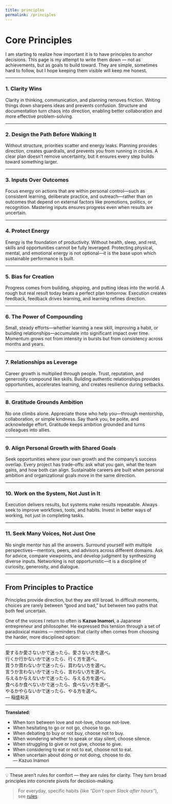 ```yaml
---
title: principles
permalink: /principles
---
```


# Core Principles

I am starting to realize how important it is to have principles to anchor decisions. This page is my attempt to write them down — not as achievements, but as goals to build toward. They are simple, sometimes hard to follow, but I hope keeping them visible will keep me honest.

---

### 1. **Clarity Wins**

Clarity in thinking, communication, and planning removes friction. Writing things down sharpens ideas and prevents confusion. Structure and documentation turn chaos into direction, enabling better collaboration and more effective problem-solving.

---

### 2. **Design the Path Before Walking It**

Without structure, priorities scatter and energy leaks. Planning provides direction, creates guardrails, and prevents you from running in circles. A clear plan doesn’t remove uncertainty, but it ensures every step builds toward something larger.

---

### 3. **Inputs Over Outcomes**

Focus energy on actions that are within personal control—such as consistent learning, deliberate practice, and outreach—rather than on outcomes that depend on external factors like promotions, politics, or recognition. Mastering inputs ensures progress even when results are uncertain.

---

### 4. **Protect Energy**

Energy is the foundation of productivity. Without health, sleep, and rest, skills and opportunities cannot be fully leveraged. Protecting physical, mental, and emotional energy is not optional—it is the base upon which sustainable performance is built.

---

### 5. **Bias for Creation**

Progress comes from building, shipping, and putting ideas into the world. A rough but real result today beats a perfect plan tomorrow. Execution creates feedback, feedback drives learning, and learning refines direction.

---

### 6. **The Power of Compounding**

Small, steady efforts—whether learning a new skill, improving a habit, or building relationships—accumulate into significant impact over time. Momentum grows not from intensity in bursts but from consistency across months and years.

---

### 7. **Relationships as Leverage**

Career growth is multiplied through people. Trust, reputation, and generosity compound like skills. Building authentic relationships provides opportunities, accelerates learning, and creates resilience during setbacks.

---

### 8. **Gratitude Grounds Ambition**

No one climbs alone. Appreciate those who help you—through mentorship, collaboration, or simple kindness. Say thank you, be polite, and acknowledge effort. Gratitude keeps ambition grounded and turns colleagues into allies.

---

### 9. **Align Personal Growth with Shared Goals**

Seek opportunities where your own growth and the company’s success overlap. Every project has trade-offs: ask what you gain, what the team gains, and how both can align. Sustainable careers are built when personal ambition and organizational goals move in the same direction.

---

### 10. **Work on the System, Not Just in It**

Execution delivers results, but systems make results repeatable. Always seek to improve workflows, tools, and habits. Invest in better ways of working, not just in completing tasks.

---

### 11. **Seek Many Voices, Not Just One**

No single mentor has all the answers. Surround yourself with multiple perspectives—mentors, peers, and advisors across different domains. Ask for advice, compare viewpoints, and develop judgment by synthesizing diverse inputs. Networking is not opportunistic—it is a discipline of curiosity, generosity, and dialogue.

---

## From Principles to Practice

Principles provide direction, but they are still broad. In difficult moments, choices are rarely between “good and bad,” but between two paths that both feel uncertain.  

One of the voices I return to often is **Kazuo Inamori**, a Japanese entrepreneur and philosopher. He expressed this tension through a set of paradoxical maxims — reminders that clarity often comes from choosing the harder, more disciplined option:

---

愛するか愛さないかで迷ったら、愛さない方を選べ。  
行くか行かないかで迷ったら、行く方を選べ。  
買うか買わないかで迷ったら、買わない方を選べ。  
言うか言わないかで迷ったら、言わない方を選べ。  
与えるか与えないかで迷ったら、与える方を選べ。  
食べるか食べないかで迷ったら、食べない方を選べ。  
やるかやらないかで迷ったら、やる方を選べ。  
— 稲盛和夫

---

**Translated:**  
- When torn between love and not-love, choose not-love.  
- When hesitating to go or not go, choose to go.  
- When debating to buy or not buy, choose not to buy.  
- When wondering whether to speak or stay silent, choose silence.  
- When struggling to give or not give, choose to give.  
- When considering to eat or not to eat, choose not to eat.  
- When uncertain about doing or not doing, choose to do.  
— Kazuo Inamori

---

💡 These aren’t rules for comfort — they are rules for clarity. They turn broad principles into concrete pivots for decision-making.  

> For everyday, specific habits (like *“Don’t open Slack after hours”*), see [rules](/rules).
